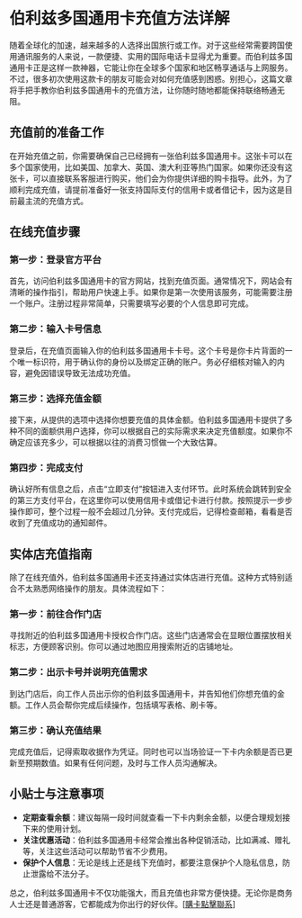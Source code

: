 # 伯利兹多国通用卡充值方法详解

随着全球化的加速，越来越多的人选择出国旅行或工作。对于这些经常需要跨国使用通讯服务的人来说，一款便捷、实用的国际电话卡显得尤为重要。而伯利兹多国通用卡正是这样一款神器，它能让你在全球多个国家和地区畅享通话与上网服务。不过，很多初次使用这款卡的朋友可能会对如何充值感到困惑。别担心，这篇文章将手把手教你伯利兹多国通用卡的充值方法，让你随时随地都能保持联络畅通无阻。

## 充值前的准备工作

在开始充值之前，你需要确保自己已经拥有一张伯利兹多国通用卡。这张卡可以在多个国家使用，比如美国、加拿大、英国、澳大利亚等热门国家。如果你还没有这张卡，可以直接联系客服进行购买，他们会为你提供详细的购卡指导。此外，为了顺利完成充值，请提前准备好一张支持国际支付的信用卡或者借记卡，因为这是目前最主流的充值方式。

## 在线充值步骤

### 第一步：登录官方平台

首先，访问伯利兹多国通用卡的官方网站，找到充值页面。通常情况下，网站会有清晰的操作指引，帮助用户快速上手。如果你是第一次使用该服务，可能需要注册一个账户。注册过程非常简单，只需要填写必要的个人信息即可完成。

### 第二步：输入卡号信息

登录后，在充值页面输入你的伯利兹多国通用卡卡号。这个卡号是你卡片背面的一个唯一标识符，用于确认你的身份以及绑定正确的账户。务必仔细核对输入的内容，避免因错误导致无法成功充值。

### 第三步：选择充值金额

接下来，从提供的选项中选择你想要充值的具体金额。伯利兹多国通用卡提供了多种不同的面额供用户选择，你可以根据自己的实际需求来决定充值额度。如果你不确定应该充多少，可以根据以往的消费习惯做一个大致估算。

### 第四步：完成支付

确认好所有信息之后，点击“立即支付”按钮进入支付环节。此时系统会跳转到安全的第三方支付平台，在这里你可以使用信用卡或借记卡进行付款。按照提示一步步操作即可，整个过程一般不会超过几分钟。支付完成后，记得检查邮箱，看看是否收到了充值成功的通知邮件。

## 实体店充值指南

除了在线充值外，伯利兹多国通用卡还支持通过实体店进行充值。这种方式特别适合不太熟悉网络操作的朋友。具体流程如下：

### 第一步：前往合作门店

寻找附近的伯利兹多国通用卡授权合作门店。这些门店通常会在显眼位置摆放相关标志，方便顾客识别。你可以通过地图应用搜索附近的店铺地址。

### 第二步：出示卡号并说明充值需求

到达门店后，向工作人员出示你的伯利兹多国通用卡，并告知他们你想充值的金额。工作人员会帮你完成后续操作，包括填写表格、刷卡等。

### 第三步：确认充值结果

完成充值后，记得索取收据作为凭证。同时也可以当场验证一下卡内余额是否已更新至预期数值。如果有任何问题，及时与工作人员沟通解决。

## 小贴士与注意事项

- **定期查看余额**：建议每隔一段时间就查看一下卡内剩余金额，以便合理规划接下来的使用计划。
- **关注优惠活动**：伯利兹多国通用卡经常会推出各种促销活动，比如满减、赠礼等，关注这些活动可以帮助节省不少费用。
- **保护个人信息**：无论是线上还是线下充值时，都要注意保护个人隐私信息，防止泄露给不法分子。

总之，伯利兹多国通用卡不仅功能强大，而且充值也非常方便快捷。无论你是商务人士还是普通游客，它都能成为你出行的好伙伴。[[購卡點擊聯系](https://t.me/s/esim1088)]